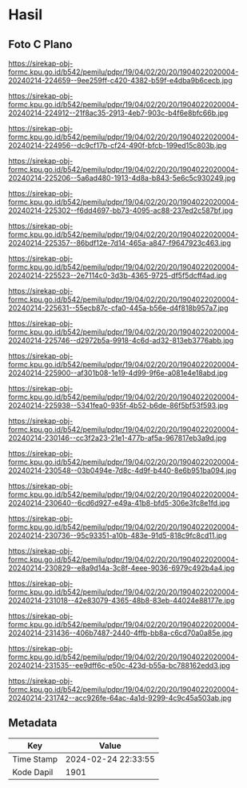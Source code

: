 # Hasil

## Foto C Plano

https://sirekap-obj-formc.kpu.go.id/b542/pemilu/pdpr/19/04/02/20/20/1904022020004-20240214-224659--9ee259ff-c420-4382-b59f-e4dba9b6cecb.jpg

https://sirekap-obj-formc.kpu.go.id/b542/pemilu/pdpr/19/04/02/20/20/1904022020004-20240214-224912--21f8ac35-2913-4eb7-903c-b4f6e8bfc66b.jpg

https://sirekap-obj-formc.kpu.go.id/b542/pemilu/pdpr/19/04/02/20/20/1904022020004-20240214-224956--dc9cf17b-cf24-490f-bfcb-199ed15c803b.jpg

https://sirekap-obj-formc.kpu.go.id/b542/pemilu/pdpr/19/04/02/20/20/1904022020004-20240214-225206--5a6ad480-1913-4d8a-b843-5e6c5c930249.jpg

https://sirekap-obj-formc.kpu.go.id/b542/pemilu/pdpr/19/04/02/20/20/1904022020004-20240214-225302--f6dd4697-bb73-4095-ac88-237ed2c587bf.jpg

https://sirekap-obj-formc.kpu.go.id/b542/pemilu/pdpr/19/04/02/20/20/1904022020004-20240214-225357--86bdf12e-7d14-465a-a847-f9647923c463.jpg

https://sirekap-obj-formc.kpu.go.id/b542/pemilu/pdpr/19/04/02/20/20/1904022020004-20240214-225523--2e7114c0-3d3b-4365-9725-df5f5dcff4ad.jpg

https://sirekap-obj-formc.kpu.go.id/b542/pemilu/pdpr/19/04/02/20/20/1904022020004-20240214-225631--55ecb87c-cfa0-445a-b56e-d4f818b957a7.jpg

https://sirekap-obj-formc.kpu.go.id/b542/pemilu/pdpr/19/04/02/20/20/1904022020004-20240214-225746--d2972b5a-9918-4c6d-ad32-813eb3776abb.jpg

https://sirekap-obj-formc.kpu.go.id/b542/pemilu/pdpr/19/04/02/20/20/1904022020004-20240214-225900--af301b08-1e19-4d99-9f6e-a081e4e18abd.jpg

https://sirekap-obj-formc.kpu.go.id/b542/pemilu/pdpr/19/04/02/20/20/1904022020004-20240214-225938--5341fea0-935f-4b52-b6de-86f5bf53f593.jpg

https://sirekap-obj-formc.kpu.go.id/b542/pemilu/pdpr/19/04/02/20/20/1904022020004-20240214-230146--cc3f2a23-21e1-477b-af5a-967817eb3a9d.jpg

https://sirekap-obj-formc.kpu.go.id/b542/pemilu/pdpr/19/04/02/20/20/1904022020004-20240214-230548--03b0494e-7d8c-4d9f-b440-8e6b951ba094.jpg

https://sirekap-obj-formc.kpu.go.id/b542/pemilu/pdpr/19/04/02/20/20/1904022020004-20240214-230640--6cd6d927-e49a-41b8-bfd5-306e3fc8e1fd.jpg

https://sirekap-obj-formc.kpu.go.id/b542/pemilu/pdpr/19/04/02/20/20/1904022020004-20240214-230736--95c93351-a10b-483e-91d5-818c9fc8cd11.jpg

https://sirekap-obj-formc.kpu.go.id/b542/pemilu/pdpr/19/04/02/20/20/1904022020004-20240214-230829--e8a9d14a-3c8f-4eee-9036-6979c492b4a4.jpg

https://sirekap-obj-formc.kpu.go.id/b542/pemilu/pdpr/19/04/02/20/20/1904022020004-20240214-231018--42e83079-4365-48b8-83eb-44024e88177e.jpg

https://sirekap-obj-formc.kpu.go.id/b542/pemilu/pdpr/19/04/02/20/20/1904022020004-20240214-231436--406b7487-2440-4ffb-bb8a-c6cd70a0a85e.jpg

https://sirekap-obj-formc.kpu.go.id/b542/pemilu/pdpr/19/04/02/20/20/1904022020004-20240214-231535--ee9dff6c-e50c-423d-b55a-bc788162edd3.jpg

https://sirekap-obj-formc.kpu.go.id/b542/pemilu/pdpr/19/04/02/20/20/1904022020004-20240214-231742--acc926fe-64ac-4a1d-9299-4c9c45a503ab.jpg


## Metadata

| Key        | Value               |
| ---------- | ------------------- |
| Time Stamp | 2024-02-24 22:33:55 |
| Kode Dapil | 1901                |



